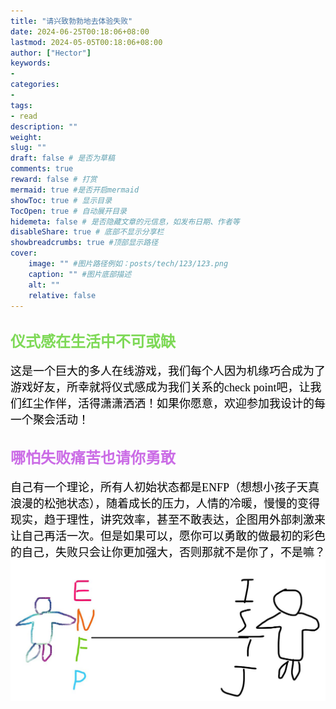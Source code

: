 ```yaml
---
title: "请兴致勃勃地去体验失败"
date: 2024-06-25T00:18:06+08:00
lastmod: 2024-05-05T00:18:06+08:00
author: ["Hector"]
keywords: 
- 
categories: 
- 
tags: 
- read
description: ""
weight:
slug: ""
draft: false # 是否为草稿
comments: true
reward: false # 打赏
mermaid: true #是否开启mermaid
showToc: true # 显示目录
TocOpen: true # 自动展开目录
hidemeta: false # 是否隐藏文章的元信息，如发布日期、作者等
disableShare: true # 底部不显示分享栏
showbreadcrumbs: true #顶部显示路径
cover:
    image: "" #图片路径例如：posts/tech/123/123.png
    caption: "" #图片底部描述
    alt: ""
    relative: false
---
```


## <font color =#7ED957 size = "5" face = "微软雅黑"> 仪式感在生活中不可或缺
</font>  

<font color =0000 size = "4" face = "微软雅黑">这是一个巨大的多人在线游戏，我们每个人因为机缘巧合成为了游戏好友，所幸就将仪式感成为我们关系的check point吧，让我们红尘作伴，活得潇潇洒洒！如果你愿意，欢迎参加我设计的每一个聚会活动！</font>

## <font color =#CB6CE6 size = "5" face = "微软雅黑"> 哪怕失败痛苦也请你勇敢
</font>  

<font color =0000 size = "4" face = "微软雅黑">自己有一个理论，所有人初始状态都是ENFP（想想小孩子天真浪漫的松弛状态），随着成长的压力，人情的冷暖，慢慢的变得现实，趋于理性，讲究效率，甚至不敢表达，企图用外部刺激来让自己再活一次。但是如果可以，愿你可以勇敢的做最初的彩色的自己，失败只会让你更加强大，否则那就不是你了，不是嘛？</font>  
![](https://raw.githubusercontent.com/HectorZhu0811/hector.github.io/main/static/img/enfp-istj.jpg)
